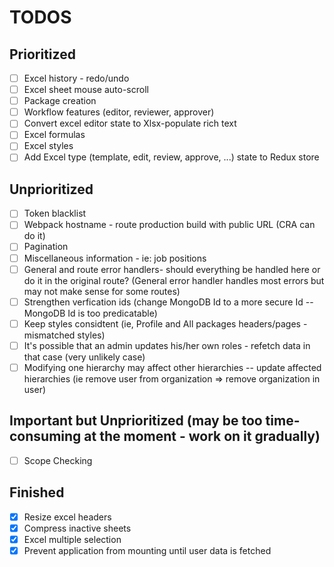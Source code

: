 # TODOS

## Prioritized

- [ ] Excel history - redo/undo
- [ ] Excel sheet mouse auto-scroll
- [ ] Package creation
- [ ] Workflow features (editor, reviewer, approver)
- [ ] Convert excel editor state to Xlsx-populate rich text
- [ ] Excel formulas
- [ ] Excel styles
- [ ] Add Excel type (template, edit, review, approve, ...) state to Redux store

## Unprioritized

- [ ] Token blacklist
- [ ] Webpack hostname - route production build with public URL (CRA can do it)
- [ ] Pagination
- [ ] Miscellaneous information - ie: job positions
- [ ] General and route error handlers- should everything be handled here or do it in the original route? (General error handler handles most errors but may not make sense for some routes)
- [ ] Strengthen verfication ids (change MongoDB Id to a more secure Id -- MongoDB Id is too predicatable)
- [ ] Keep styles considtent (ie, Profile and All packages headers/pages - mismatched styles)
- [ ] It's possible that an admin updates his/her own roles - refetch data in that case (very unlikely case)
- [ ] Modifying one hierarchy may affect other hierarchies -- update affected hierarchies (ie remove user from organization => remove organization in user)

## Important but Unprioritized (may be too time-consuming at the moment - work on it gradually)

- [ ] Scope Checking

## Finished

- [x] Resize excel headers
- [x] Compress inactive sheets
- [x] Excel multiple selection
- [x] Prevent application from mounting until user data is fetched
